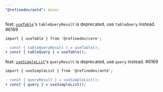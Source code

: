 ```yaml
---
"@refinedev/antd": minor
---
```


feat: [`useTable`](https://refine.dev/docs/ui-integrations/ant-design/hooks/use-table/)'s `tableQueryResult` is deprecated, use `tableQuery` instead. #6169

```diff
import { useTable } from '@refinedev/core';

- const { tableQueryResult } = useTable();
+ const { tableQuery } = useTable();
```

feat: [`useSimpleList`](https://refine.dev/docs/ui-integrations/ant-design/hooks/use-simple-list/)'s `queryResult` is deprecated, use `query` instead. #6169

```diff
import { useSimpleList } from '@refinedev/antd';

- const { queryResult } = useSimpleList();
+ const { query } = useSimpleList();
```
